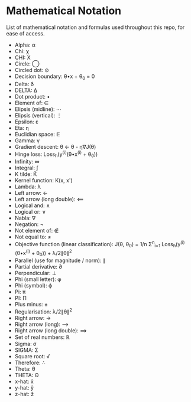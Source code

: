 # Mathematical Notation

List of mathematical notation and formulas used throughout this repo, for ease of access.

- Alpha: α
- Chi: χ
- CHI: Χ
- Circle: ◯
- Circled dot: ⊙
- Decision boundary: θ•x + θ<sub>0</sub> = 0
- Delta: δ
- DELTA: Δ
- Dot product: •
- Element of: ∈
- Elipsis (midline): ⋯
- Elipsis (vertical): ⋮
- Epsilon: ε
- Eta: η
- Euclidian space: 𝔼
- Gamma: γ
- Gradient descent: θ ← θ - η∇J(θ)
- Hinge loss: Loss<sub>h</sub>(y<sup>(i)</sup>(θ•x<sup>(i)</sup> + θ<sub>0</sub>))
- Infinity: ∞
- Integral: ∫
- K tilde: K̃
- Kernel function: K(x, x')
- Lambda: λ
- Left arrow: ←
- Left arrow (long double): ⟸
- Logical and: ∧
- Logical or: ∨
- Nabla: ∇
- Negation: ¬
- Not element of: ∉
- Not equal to: ≠
- Objective function (linear classification): J(θ, θ<sub>0</sub>) = 1/n Σ<sup>n</sup><sub>i=1</sub> Loss<sub>h</sub>(y<sup>(i)</sup>(θ•x<sup>(i)</sup> + θ<sub>0</sub>)) + λ/2∥θ∥<sup>2</sup>
- Parallel (use for magnitude / norm): ∥
- Partial derivative: ∂
- Perpendicular: ⊥
- Phi (small letter): φ
- Phi (symbol): ϕ
- Pi: π
- PI: Π
- Plus minus: ±
- Regularisation: λ/2∥θ∥<sup>2</sup>
- Right arrow: →
- Right arrow (long): ⟶
- Right arrow (long double): ⟹
- Set of real numbers: ℝ
- Sigma: σ
- SIGMA: Σ
- Square root: √
- Therefore: ∴
- Theta: θ
- THETA: Θ
- x-hat: x̂
- y-hat: ŷ
- z-hat: ẑ
